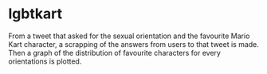 # lgbtkart

From a tweet that asked for the sexual orientation and the favourite Mario Kart character, a scrapping of the answers from users to that tweet is made.
Then a graph of the distribution of favourite characters for every orientations is plotted.
